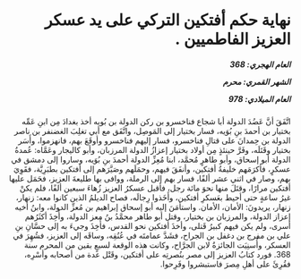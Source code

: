 <h1 dir="rtl">نهاية حكم أفتكين التركي على يد عسكر العزيز الفاطميين .</h1>

<h5 dir="rtl">العام الهجري:  368

الشهر القمري: محرم

العام الميلادي: 978</h5>

<p dir="rtl">اتَّفَقَ أنَّ عَضُدَ الدولة أبا شجاع فناخسرو بن ركن الدولة بن بُويه أخذ بغدادَ مِن ابنِ عَمِّه بختيار بن أحمدَ بنِ بُوَيه، فسار بختيار إلى المَوصِل، واتَّفَق مع أبي تغلِبَ الغضنفر بن ناصر الدولة بن حِمدانَ على قتالِ فناخسرو، فسار إليهم فناخسرو وأوقَعَ بهم، فانهزموا، وأَسَر بختيار وقَتَلَه، وفَرَّ حينئذٍ مِن أولاد بختيار إعزازُ الدولة المرزبان، وأبو كاليجار وعَمَّاه: عُمدةُ الدولة أبو إسحاق، وأبو طاهرٍ مُحمَّد، ابنا مُعِزِّ الدولة أحمدَ بنِ بُوَيه، وساروا إلى دمشق في عسكرٍ، فأكرَمَهم خليفةُ أفتكين، وأنفَقَ فيهم، وحمَلَهم وصَيَّرَهم إلى أفتكين بطبَرِيَّة، فقَوِيَ بهم، وصار في اثني عشر ألفًا، فسار بهم إلى الرملة، ووافى بها طليعةَ العزيز، فحَمَل عليها أفتكين مرارًا، وقتَلَ منها نحوَ مائة رجل، فأقبل عسكرُ العزيز زُهاءَ سبعين ألفًا، فلم يكنْ غيرُ ساعةٍ حتى أحيط بعَسكرِ أفتكين، وأَخَذوا رِجالَه، فصاح الديلمُ الذين كانوا معه: زنهار، زنهار، يريدونَ: الأمان، الأمان. واستأمَنَ إليه أبو إسحاق إبراهيم بن مُعزِّ الدولة، وابنُ أخيه إعزاز الدولة، والمرزبان بن بختيار، وقتل أبو طاهر محمَّدُ بنُ معز الدولة، وأُخِذَ أكثَرُهم أسرى، ولم يكن فيهم كبيرُ قَتلى، وأخذَ أفتكين نحو القدس، فأُخِذَ وجيءَ به إلى حسَّانِ بنِ علي بن مفرج بن دغفل بن الجراح، فشَدَّ عمامتَه في عُنُقِه، وساقَه إلى العزيز، فشُهِرَ في العسكر، وأُسنِيَت الجائزةُ لابن الجرَّاح، وكانت هذه الوقعة لسبعٍ بقين من المحرم سنة 368. فورد كتابُ العزيز إلى مصر بنُصرتِه على أفتكين، وقَتْل عدة من أصحابه وأسْرِه، فقُرِئَ على أهلِ مِصرَ فاستبشروا وفَرِحوا.</p></br>
